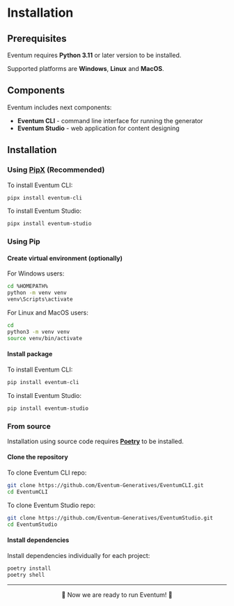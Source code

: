 # Installation

## Prerequisites

Eventum requires **Python 3.11** or later version to be installed.

Supported platforms are **Windows**, **Linux** and **MacOS**.

## Components
Eventum includes next components:
- **Eventum CLI** - command line interface for running the generator
- **Eventum Studio** - web application for content designing 

## Installation

### Using [PipX](https://pipx.pypa.io/stable/) (Recommended)

To install Eventum CLI:
```bash
pipx install eventum-cli
```

To install Eventum Studio:
```bash
pipx install eventum-studio
```

### Using Pip

#### Create virtual environment (optionally)

For Windows users:
```bash
cd %HOMEPATH%
python -m venv venv
venv\Scripts\activate
```

For Linux and MacOS users:
```bash
cd
python3 -m venv venv
source venv/bin/activate
```

#### Install package
To install Eventum CLI:
```bash
pip install eventum-cli
```

To install Eventum Studio:
```bash
pip install eventum-studio
```

### From source

Installation using source code requires **[Poetry](https://python-poetry.org/)** to be installed.

#### Clone the repository

To clone Eventum CLI repo:
```bash
git clone https://github.com/Eventum-Generatives/EventumCLI.git
cd EventumCLI
```

To clone Eventum Studio repo:
```bash
git clone https://github.com/Eventum-Generatives/EventumStudio.git
cd EventumStudio
```

#### Install dependencies
Install dependencies individually for each project:
```bash
poetry install
poetry shell
```

---

<p align="center">
    🚀 Now we are ready to run Eventum! 🚀
</p>